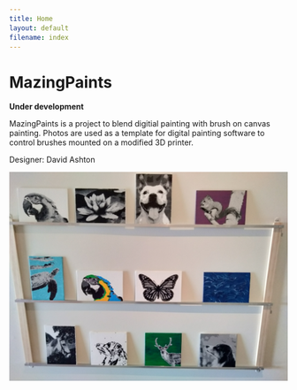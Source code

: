 ```yaml
---
title: Home
layout: default
filename: index
--- 
```


# MazingPaints

**Under development**

MazingPaints is a project to blend digitial painting with brush on canvas 
painting. Photos are used as a template for digital painting software to control 
brushes mounted on a modified 3D printer.   
   
   
Designer: David Ashton   
   
   
<img src="./docs/assets/images/paint_wall.jpg" alt="drawing" width="1000"/>   

